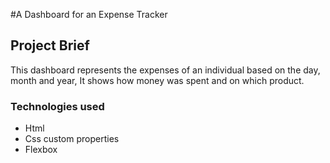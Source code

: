 #A Dashboard for an Expense Tracker

## Project Brief 
This dashboard represents the expenses of an individual based on the day, month and year, It shows how money was spent and on which product.

### Technologies used

- Html
- Css custom properties
- Flexbox

